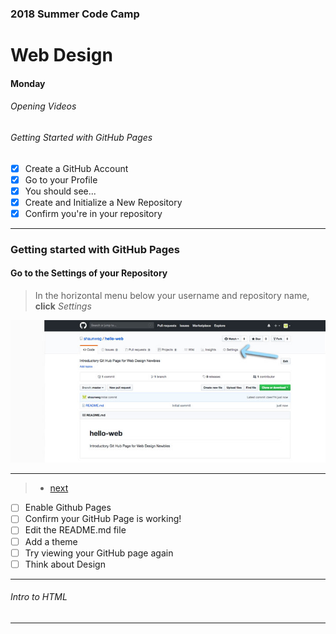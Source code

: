 ### 2018 Summer Code Camp
# Web Design

#### Monday

###### Opening Videos

###### Getting Started with GitHub Pages
- [x] Create a GitHub Account
- [x] Go to your Profile
- [x] You should see...
- [x] Create and Initialize a New Repository
- [x] Confirm you're in your repository

***

### Getting started with GitHub Pages
#### Go to the Settings of your Repository
> In the horizontal menu below your username and repository name, **click** *Settings*

![Image of GitHub.com](images/repo02.jpg)

***

> - [next](monday-getting-06.md)

- [ ] Enable Github Pages
- [ ] Confirm your GitHub Page is working!
- [ ] Edit the README.md file
- [ ] Add a theme
- [ ] Try viewing your GitHub page again
- [ ] Think about Design

***

###### Intro to HTML

***
